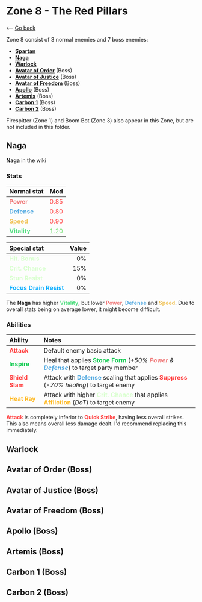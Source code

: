 # Zone 8 - The Red Pillars

<-- [Go back](../README.md)

Zone 8 consist of 3 normal enemies and 7 boss enemies:

- [**Spartan**](./Spartan/README.md)
- [**Naga**](#Naga)
- [**Warlock**](#Warlock)
- [**Avatar of Order**](#Avatar_of_order) (Boss)
- [**Avatar of Justice**](#Avatar_of_Justice) (Boss)
- [**Avatar of Freedom**](#Avatar_of_Freedom) (Boss)
- [**Apollo**](#Apollo) (Boss)
- [**Artemis**](#Artemis) (Boss)
- [**Carbon 1**](#Carbon_1) (Boss)
- [**Carbon 2**](#Carbon_2) (Boss)

Firespitter (Zone 1) and Boom Bot (Zone 3) also appear in this Zone, but are not included in this folder.

## <a id="Naga"></a> Naga

[**Naga**](https://sonny.wiki.gg/wiki/Naga) in the wiki

### Stats

| Normal stat | Mod |
| :---------- | --: |
| <font color="#f07e7e">**Power**</font>    | <font color="#ff4242">0.85</font> |
| <font color="#56abe1">**Defense**</font>  | <font color="#ff4242">0.80</font> |
| <font color="#f1c45b">**Speed**</font>    | <font color="#ff4242">0.90</font> |
| <font color="#52de80">**Vitality**</font> | <font color="#6fde6e">1.20</font> |

| Special stat       | Value |
| :----------------- | ----: |
| <font color="#d8ffce">**Hit. Bonus**</font>         |    0% |
| <font color="#d8ffce">**Crit. Chance**</font>       |   15% |
| <font color="#d8ffce">**Stun Resist**</font>        |    0% |
| <font color="#14b1ff">**Focus Drain Resist**</font> |    0% |

The **Naga** has higher <font color="#52de80">**Vitality**</font>, but lower <font color="#f07e7e">**Power**</font>, <font color="#56abe1">**Defense**</font> and <font color="#f1c45b">**Speed**</font>. Due to overall stats being on average lower, it might become difficult.

### Abilities

| Ability | Notes |
| :------ | :---- |
| <font color="#ff4242">**Attack**</font>      | Default enemy basic attack |
| <font color="#16cc54">**Inspire**</font>     | Heal that applies <font color="#16cc54">**Stone Form**</font> (*+50% <font color="#f07e7e">**Power**</font> & <font color="#56abe1">**Defense**</font>*) to target party member |
| <font color="#ff4242">**Shield Slam**</font> | Attack with <font color="#56abe1">**Defense**</font> scaling that applies <font color="#ff4242">**Suppress**</font> (*-70% healing*) to target enemy |
| <font color="#ffba26">**Heat Ray**</font>    | Attack with higher <font color="#d8ffce">**Crit. Chance**</font> that applies <font color="#ffba26">**Affliction**</font> (*DoT*) to target enemy |

<font color="#ff4242">**Attack**</font> is completely inferior to <font color="#ff4242">**Quick Strike**</font>, having less overall strikes. This also means overall less damage dealt. I'd recommend replacing this immediately.

## <a id="Warlock"></a> Warlock

## <a id="Avatar_of_order"></a> Avatar of Order (Boss)

## <a id="Avatar_of_Justice"></a> Avatar of Justice (Boss)

## <a id="Avatar_of_Freedom"></a> Avatar of Freedom (Boss)

## <a id="Apollo"></a> Apollo (Boss)

## <a id="Artemis"></a> Artemis (Boss)

## <a id="Carbon_1"></a> Carbon 1 (Boss)

## <a id="Carbon_2"></a> Carbon 2 (Boss)

